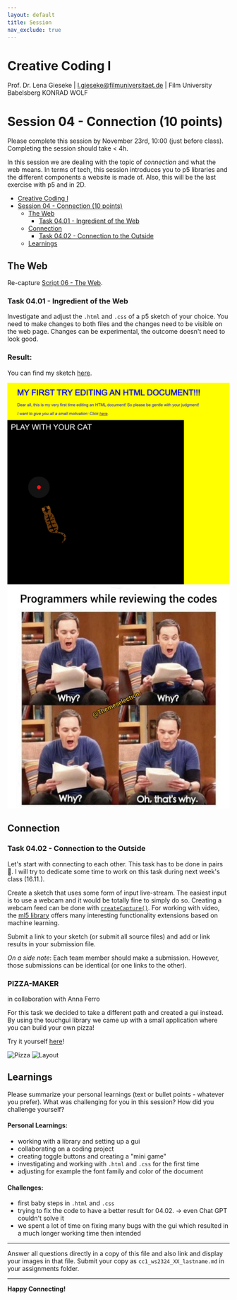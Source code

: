 ```yaml
---
layout: default
title: Session
nav_exclude: true
---
```



# Creative Coding I

Prof. Dr. Lena Gieseke \| l.gieseke@filmuniversitaet.de  \| Film University Babelsberg KONRAD WOLF
  


# Session 04 - Connection (10 points)

Please complete this session by November 23rd, 10:00 (just before class). Completing the session should take < 4h.  

In this session we are dealing with the topic of *connection* and what the web means. In terms of tech, this session introduces you to p5 libraries and the different components a website is made of. Also, this will be the last exercise with p5 and in 2D. 

* [Creative Coding I](#creative-coding-i)
* [Session 04 - Connection (10 points)](#session-04---connection-10-points)
    * [The Web](#the-web)
        * [Task 04.01 - Ingredient of the Web](#task-0401---ingredient-of-the-web)
    * [Connection](#connection)
        * [Task 04.02 - Connection to the Outside](#task-0402---connection-to-the-outside)
    * [Learnings](#learnings)


## The Web 

Re-capture [Script 06 - The Web](../../02_scripts/cc1_ws2324_06_web_script.md).

### Task 04.01 - Ingredient of the Web

Investigate and adjust the `.html` and `.css` of a p5 sketch of your choice. You need to make changes to both files and the changes need to be visible on the web page. Changes can be experimental, the outcome doesn't need to look good.

### Result:

You can find my sketch [here](https://editor.p5js.org/mxrueth/full/mGBuZrKqO).

![HTML_TRY](cc1_ws2324_04_01_01_rueth.png)
![MEME](cc1_ws2324_04_01_02_rueth.png)

## Connection

### Task 04.02 - Connection to the Outside

Let's start with connecting to each other. This task has to be done in pairs 🥳. I will try to dedicate some time to work on this task during next week's class (16.11.).

Create a sketch that uses some form of input live-stream. The easiest input is to use a webcam and it would be totally fine to simply do so. Creating a webcam feed can be done with [`createCapture()`](https://p5js.org/reference/#/p5/createCapture). For working with video, the [ml5 library](https://learn.ml5js.org/#/tutorials/hello-ml5) offers many interesting functionality extensions based on machine learning.

Submit a link to your sketch (or submit all source files) and add or link results in your submission file.

*On a side note*: Each team member should make a submission. However, those submissions can be identical (or one links to the other).

### PIZZA-MAKER
in collaboration with Anna Ferro

For this task we decided to take a different path and created a gui instead. By using the touchgui library we came up with a small application where you can build your own pizza!

Try it yourself [here](https://editor.p5js.org/mxrueth/full/LrKJdmV3c)!


![Pizza](cc1_ws2324_04_02_01_rueth.png)
![Layout](cc1_ws2324_04_02_02_rueth.png)

## Learnings

Please summarize your personal learnings (text or bullet points - whatever you prefer). What was challenging for you in this session? How did you challenge yourself?

#### Personal Learnings:

* working with a library and setting up a gui
* collaborating on a coding project
* creating toggle buttons and creating a "mini game"
* investigating and working with `.html` and `.css` for the first time
* adjusting for example the font family and color of the document


#### Challenges:

* first baby steps in `.html` and `.css`
* trying to fix the code to have a better result for 04.02. -> even Chat GPT couldn't solve it
* we spent a lot of time on fixing many bugs with the gui which resulted in a much longer working time then intended 

---

Answer all questions directly in a copy of this file and also link and display your images in that file. Submit your copy as `cc1_ws2324_XX_lastname.md` in your assignments folder.

---


**Happy Connecting!**
